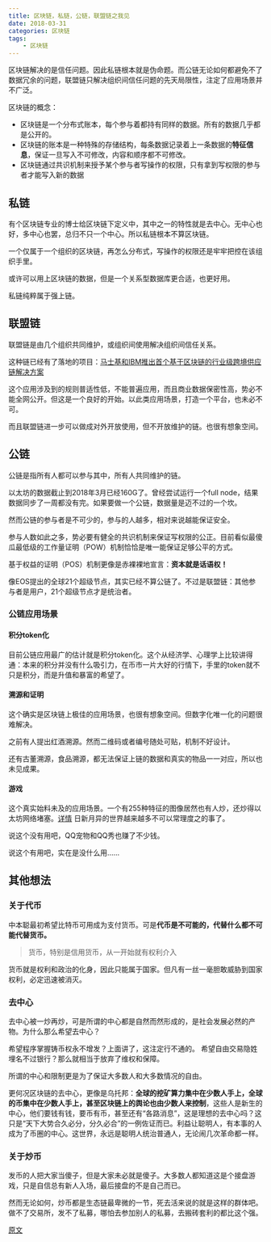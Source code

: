 ```yaml
---
title: 区块链，私链，公链，联盟链之我见
date: 2018-03-31
categories: 区块链
tags: 
	- 区块链
---
```


区块链解决的是信任问题。因此私链根本就是伪命题。而公链无论如何都避免不了数据冗余的问题，联盟链只解决组织间信任问题的先天局限性，注定了应用场景并不广泛。

<!--more-->

区块链的概念：
- 区块链是一个分布式账本，每个参与着都持有同样的数据。所有的数据几乎都是公开的。
- 区块链的账本是一种特殊的存储结构，每条数据记录着上一条数据的**特征信息**，保证一旦写入不可修改，内容和顺序都不可修改。
- 区块链通过共识机制来授予某个参与者写操作的权限，只有拿到写权限的参与者才能写入新的数据

## 私链

有个区块链专业的博士给区块链下定义中，其中之一的特性就是去中心。无中心也好，多中心也罢，总归不只一个中心。所以私链根本不算区块链。

一个仅属于一个组织的区块链，再怎么分布式，写操作的权限还是牢牢把控在该组织手里。

或许可以用上区块链的数据，但是一个关系型数据库更合适，也更好用。

私链纯粹属于强上链。

## 联盟链
联盟链是由几个组织共同维护，或组织间使用解决组织间信任关系。

这种链已经有了落地的项目：[马士基和IBM推出首个基于区块链的行业级跨境供应链解决方案](https://www.ibm.com/developerworks/community/blogs/3302cc3b-074e-44da-90b1-5055f1dc0d9c/entry/%E9%A9%AC%E5%A3%AB%E5%9F%BA%E5%92%8CIBM%E6%8E%A8%E5%87%BA%E9%A6%96%E4%B8%AA%E5%9F%BA%E4%BA%8E%E5%8C%BA%E5%9D%97%E9%93%BE%E7%9A%84%E8%A1%8C%E4%B8%9A%E7%BA%A7%E8%B7%A8%E5%A2%83%E4%BE%9B%E5%BA%94%E9%93%BE%E8%A7%A3%E5%86%B3%E6%96%B9%E6%A1%88?lang=en)

这个应用涉及到的规则普适性低，不能普遍应用，而且商业数据保密性高，势必不能全网公开。但这是一个良好的开始。以此类应用场景，打造一个平台，也未必不可。

而且联盟链进一步可以做成对外开放使用，但不开放维护的链。也很有想象空间。

## 公链

公链是指所有人都可以参与其中，所有人共同维护的链。

以太坊的数据截止到2018年3月已经160G了。曾经尝试运行一个full node，结果数据同步了一周都没有完。如果要做一个公链，数据量是迈不过的一个坎。

然而公链的参与者是不可少的，参与的人越多，相对来说越能保证安全。

参与人数如此之多，势必要有健全的共识机制来保证写权限的公正。目前看似最傻瓜最低级的工作量证明（POW）机制恰恰是唯一能保证足够公平的方式。

基于权益的证明（POS）机制更像是赤裸裸地宣言：**资本就是话语权！**

像EOS提出的全球21个超级节点，其实已经不算公链了。不过是联盟链：其他参与者是用户，21个超级节点才是统治者。

### 公链应用场景

#### 积分token化
目前公链应用最广的估计就是积分token化。这个从经济学、心理学上比较讲得通：本来的积分并没有什么吸引力，在币市一片大好的行情下，手里的token就不只是积分，而是升值和暴富的希望了。

#### 溯源和证明
这个确实是区块链上极佳的应用场景，也很有想象空间。但数字化唯一化的问题很难解决。

之前有人提出红酒溯源。然而二维码或者编号随处可贴，机制不好设计。

还有古董溯源，食品溯源，都无法保证上链的数据和真实的物品一一对应，所以也未见成果。

#### 游戏
这个真实始料未及的应用场景。一个有255种特征的图像居然也有人炒，还炒得以太坊网络堵塞。[详情](http://www.jinniu.cn/a-digital-cat-is-worth-1-million-and-the-app-has-caused-traffic-jams/)
日新月异的世界越来越多不可以常理度之的事了。

说这个没有用吧，QQ宠物和QQ秀也赚了不少钱。

说这个有用吧，实在是没什么用……

## 其他想法

### 关于代币
中本聪最初希望比特币可用成为支付货币。可是**代币是不可能的，代替什么都不可能代替货币。**

> 货币，特别是信用货币，从一开始就有权利介入

货币就是权利和政治的化身，因此只能属于国家。但凡有一丝一毫胆敢威胁到国家权利，必定迅速被消灭。

### 去中心
去中心被一炒再炒，可是所谓的中心都是自然而然形成的，是社会发展必然的产物。为什么那么希望去中心？

希望程序掌握铸币权永不增发？上面讲了，这注定行不通的。
希望自由交易隐姓埋名不过银行？那么就相当于放弃了维权和保障。

所谓的中心和限制更是为了保证大多数人和大多数情况的自由。

更何况区块链的去中心，更像是乌托邦：**全球的挖矿算力集中在少数人手上，全球的币集中在少数人手上，甚至区块链上的舆论也由少数人来控制**，这些人是新生的中心，他们要钱有钱，要币有币，甚至还有“各路消息”，这是理想的去中心吗？这只是“天下大势合久必分，分久必合”的一例佐证而已。利益让聪明人，有本事的人成为了币圈的中心。这世界，永远是聪明人统治普通人，无论闹几次革命都一样。

### 关于炒币
发币的人把大家当傻子，但是大家未必就是傻子。大多数人都知道这是个接盘游戏，只是自信总有新人入场，最后接盘的不是自己而已。

然而无论如何，炒币都是生态链最卑微的一节，死去活来说的就是这样的群体吧。做不了交易所，发不了私募，哪怕去参加别人的私募，去搬砖套利的都比这个强。

[原文](http://sudobash.cn/post/blockchain/2018/03/blockchain/kinds-of-blockchain.html)
